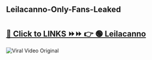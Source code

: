 
 ## Leilacanno-Only-Fans-Leaked

# <h2><a href="https://clipsfans.com/Leilacanno&ref=git">🔗 Click to LINKS ⏩⏩ 👉 🟢 Leilacanno </a></h2>

<a href="https://clipsfans.com/Leilacanno&ref=git" rel="nofollow" data-target="animated-image.originalLink"><img src="https://i.ibb.co.com/xMMVF88/686577567.gif" alt="Viral Video Original" style="max-width: 100%; display: inline-block;" data-target="animated-image.originalImage"></a>

